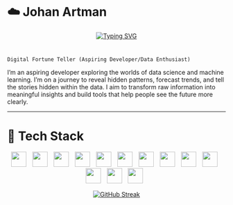 <h1 align="Left">☁️ Johan Artman</h1>
<p align="center">
  <a href="https://git.io/typing-svg">
    <img src="https://readme-typing-svg.demolab.com?font=Fira+Code&duration=4000&pause=100&color=A6D8F0&center=true&vCenter=true&multiline=true&width=870&height=70&lines=What+you+don't+know,;you+can+learn." alt="Typing SVG" />
  </a>
</p>

#
<p align="Left">
  <code>Digital Fortune Teller (Aspiring Developer/Data Enthusiast)</code>
</p> 
I’m an aspiring developer exploring the worlds of data science and machine learning. I’m on a journey to reveal hidden patterns, forecast trends, and tell the stories hidden within the data. I aim to transform raw information into meaningful insights and build tools that help people see the future more clearly.

---

# 🧰 Tech Stack
<p align="center">
  <img width="35" style="padding-right:10px;" src="https://cdn.jsdelivr.net/gh/devicons/devicon@latest/icons/python/python-original.svg" />
  <img width="35" style="padding-right:10px;" src="https://cdn.jsdelivr.net/gh/devicons/devicon@latest/icons/tensorflow/tensorflow-original.svg" />
  <img width="35" style="padding-right:10px;" src="https://cdn.jsdelivr.net/gh/devicons/devicon@latest/icons/pytorch/pytorch-original.svg" />
  <img width="35" style="padding-right:10px;" src="https://cdn.jsdelivr.net/gh/devicons/devicon@latest/icons/scikitlearn/scikitlearn-original.svg" />
  <img width="35" style="padding-right:10px;" src="https://cdn.jsdelivr.net/gh/devicons/devicon@latest/icons/numpy/numpy-original.svg" />
  <img width="35" style="padding-right:10px;" src="https://cdn.jsdelivr.net/gh/devicons/devicon@latest/icons/jupyter/jupyter-original-wordmark.svg" />
  <img width="35" style="padding-right:10px;" src="https://cdn.jsdelivr.net/gh/devicons/devicon@latest/icons/postgresql/postgresql-original.svg" />
  <img width="35" style="padding-right:10px;" src="https://cdn.jsdelivr.net/gh/devicons/devicon@latest/icons/mysql/mysql-original.svg" />
  <img width="35" style="padding-right:10px;" src="https://cdn.jsdelivr.net/gh/devicons/devicon@latest/icons/sqlite/sqlite-original.svg" />
  <img width="35" style="padding-right:10px;" src="https://cdn.jsdelivr.net/gh/devicons/devicon@latest/icons/mongodb/mongodb-original.svg" />
  <img width="35" style="padding-right:10px;" src="https://cdn.jsdelivr.net/gh/devicons/devicon@latest/icons/java/java-original.svg" />
  <img width="35" style="padding-right:10px;" src="https://cdn.jsdelivr.net/gh/devicons/devicon@latest/icons/rust/rust-original.svg" />
  <img width="35" style="padding-right:10px;" src="https://cdn.jsdelivr.net/gh/devicons/devicon@latest/icons/angular/angular-original.svg" />
</p>

 <p align="center">
  <a href="https://git.io/streak-stats">
    <img src="https://streak-stats.demolab.com?user=Johan-Artman&theme=transparent&stroke=a6d8f0&ring=a6d8f0&fire=a6d8f0&currStreakNum=a6d8f0&sideNums=a6d8f0&currStreakLabel=a6d8f0&sideLabels=a6d8f0&dates=a6d8f0&card_width=595&hide_total_contributions=true" alt="GitHub Streak" />
  </a>
</p>


